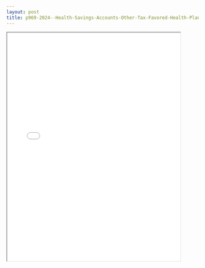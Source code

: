 ```yaml
---
layout: post
title: p969-2024--Health-Savings-Accounts-Other-Tax-Favored-Health-Plans
---
```


<div class="pdf-container">
<iframe src="/ea//_pdf-2-md/p969-2024--Health-Savings-Accounts-Other-Tax-Favored-Health-Plans.pdf" height="600" width="90%" allowFullScreen="true"></iframe>
</div>

